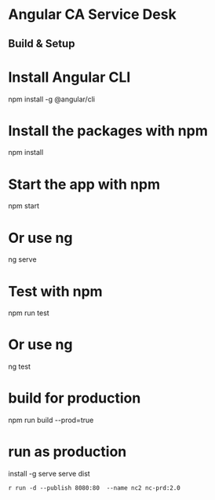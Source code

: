 # Angular CA Service Desk

## Build & Setup

# Install Angular CLI
npm install -g @angular/cli

# Install the packages with npm
npm install


# Start the app with npm
npm start
# Or use ng
ng serve 

# Test with npm
npm run test
# Or use ng
ng test


# build for production 
npm run build --prod=true

# run as production
install -g serve
serve dist

```
r run -d --publish 8080:80  --name nc2 nc-prd:2.0
